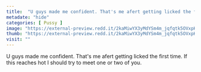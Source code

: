 ```yaml
---
title:  "U guys made me confident. That's me afert getting licked the first time. If this reaches hot I should try to meet one or two of you."
metadate: "hide"
categories: [ Pussy ]
image: "https://external-preview.redd.it/2kaMiwYX3yMdYSm4m_jqfqtk5OVxpKEFDJiWQsj0Tyg.jpg?auto=webp&s=3a38f62ed286ccfd845db0f9c312749b7c9e2ffa"
thumb: "https://external-preview.redd.it/2kaMiwYX3yMdYSm4m_jqfqtk5OVxpKEFDJiWQsj0Tyg.jpg?width=960&crop=smart&auto=webp&s=010d1b8b827dadad92428713c7df93a742b898a9"
visit: ""
---
```

U guys made me confident. That's me afert getting licked the first time. If this reaches hot I should try to meet one or two of you.
